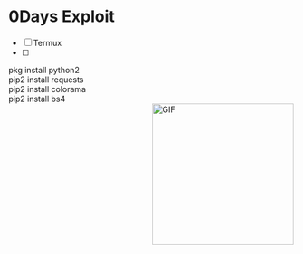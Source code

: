 # 0Days Exploit

- [ ]  Termux
- [ ]  
pkg install python2 <br>
pip2 install requests <br>
pip2 install colorama <br>
pip2 install bs4 <br>
<img align="right" alt="GIF" height="250" width="250"  src="https://i.ibb.co/Cb0zyPK/IMG-20210711-090138.jpg" />
